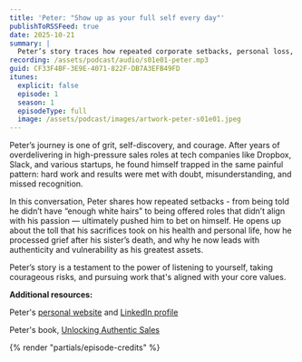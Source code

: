 ```yaml
---
title: 'Peter: "Show up as your full self every day"'
publishToRSSFeed: true
date: 2025-10-21
summary: |
  Peter’s story traces how repeated corporate setbacks, personal loss, and deep self-reflection led him to leave high-pressure sales roles, bet on himself, and build a career aligned with his true values.
recording: /assets/podcast/audio/s01e01-peter.mp3
guid: CF33F4BF-3E9E-4071-822F-DB7A3EFB49FD
itunes:
  explicit: false
  episode: 1
  season: 1
  episodeType: full
  image: /assets/podcast/images/artwork-peter-s01e01.jpeg
---
```


Peter’s journey is one of grit, self-discovery, and courage. After years of overdelivering in high-pressure sales roles at tech companies like Dropbox, Slack, and various startups, he found himself trapped in the same painful pattern: hard work and results were met with doubt, misunderstanding, and missed recognition.

In this conversation, Peter shares how repeated setbacks - from being told he didn’t have “enough white hairs” to being offered roles that didn’t align with his passion — ultimately pushed him to bet on himself. He opens up about the toll that his sacrifices took on his health and personal life, how he processed grief after his sister’s death, and why he now leads with authenticity and vulnerability as his greatest assets.

Peter’s story is a testament to the power of listening to yourself, taking courageous risks, and pursuing work that's aligned with your core values.

**Additional resources:**

Peter's [personal website](https://www.peterahn.com) and [LinkedIn profile](https://www.linkedin.com/in/peter-ahn-47538511/)

Peter's book, [Unlocking Authentic Sales](https://www.amazon.com/dp/B0FK4LQWLM)

{% render "partials/episode-credits" %}
